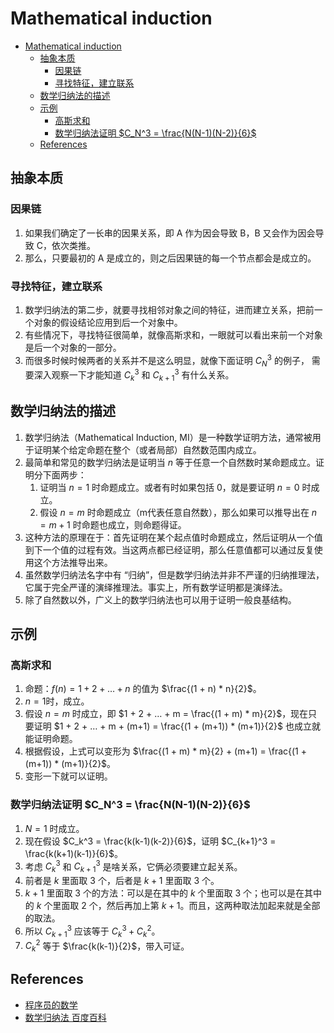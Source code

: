 # Mathematical induction


<!-- TOC -->

- [Mathematical induction](#mathematical-induction)
    - [抽象本质](#抽象本质)
        - [因果链](#因果链)
        - [寻找特征，建立联系](#寻找特征建立联系)
    - [数学归纳法的描述](#数学归纳法的描述)
    - [示例](#示例)
        - [高斯求和](#高斯求和)
        - [数学归纳法证明 $C_N^3 = \frac{N(N-1)(N-2)}{6}$](#数学归纳法证明-c_n^3--\fracnn-1n-26)
    - [References](#references)

<!-- /TOC -->


## 抽象本质
### 因果链
1. 如果我们确定了一长串的因果关系，即 A 作为因会导致 B，B 又会作为因会导致 C，依次类推。
2. 那么，只要最初的 A 是成立的，则之后因果链的每一个节点都会是成立的。

### 寻找特征，建立联系
1. 数学归纳法的第二步，就要寻找相邻对象之间的特征，进而建立关系，把前一个对象的假设结论应用到后一个对象中。
2. 有些情况下，寻找特征很简单，就像高斯求和，一眼就可以看出来前一个对象是后一个对象的一部分。
3. 而很多时候时候两者的关系并不是这么明显，就像下面证明 $C_N^3$ 的例子， 需要深入观察一下才能知道 $C_k^3$ 和 $C_{k+1}^3$ 有什么关系。


## 数学归纳法的描述
1. 数学归纳法（Mathematical Induction, MI）是一种数学证明方法，通常被用于证明某个给定命题在整个（或者局部）自然数范围内成立。
2. 最简单和常见的数学归纳法是证明当 $n$ 等于任意一个自然数时某命题成立。证明分下面两步：
    1. 证明当 $n=1$ 时命题成立。或者有时如果包括 0，就是要证明 $n=0$ 时成立。
    2. 假设 $n=m$ 时命题成立（m代表任意自然数），那么如果可以推导出在 $n=m+1$ 时命题也成立，则命题得证。
3. 这种方法的原理在于：首先证明在某个起点值时命题成立，然后证明从一个值到下一个值的过程有效。当这两点都已经证明，那么任意值都可以通过反复使用这个方法推导出来。
4. 虽然数学归纳法名字中有 “归纳”，但是数学归纳法并非不严谨的归纳推理法，它属于完全严谨的演绎推理法。事实上，所有数学证明都是演绎法。
5. 除了自然数以外，广义上的数学归纳法也可以用于证明一般良基结构。


## 示例
### 高斯求和
1. 命题：$f(n) = 1 + 2 + … + n$ 的值为 $\frac{(1 + n) * n}{2}$。
2. $n = 1$时，成立。
3. 假设 $n = m$ 时成立，即 $1 + 2 + … + m = \frac{(1 + m) * m}{2}$，现在只要证明 $1 + 2 + … + m + (m+1) = \frac{(1 + (m+1)) * (m+1)}{2}$ 也成立就能证明命题。
4. 根据假设，上式可以变形为 $\frac{(1 + m) * m}{2} + (m+1) = \frac{(1 + (m+1)) * (m+1)}{2}$。
5. 变形一下就可以证明。


### 数学归纳法证明 $C_N^3 = \frac{N(N-1)(N-2)}{6}$
1. $N = 1$ 时成立。
2. 现在假设 $C_k^3 = \frac{k(k-1)(k-2)}{6}$，证明 $C_{k+1}^3 = \frac{k(k+1)(k-1)}{6}$。
3. 考虑 $C_k^3$ 和 $C_{k+1}^3$ 是啥关系，它俩必须要建立起关系。
4. 前者是 $k$ 里面取 3 个，后者是 $k+1$ 里面取 3 个。
5. $k+1$ 里面取 3 个的方法：可以是在其中的 $k$ 个里面取 3 个；也可以是在其中的 $k$ 个里面取 2 个，然后再加上第 $k+1$。而且，这两种取法加起来就是全部的取法。
6. 所以 $C_{k+1}^3$ 应该等于 $C_k^3 + C_k^2$。
7. $C_k^2$ 等于 $\frac{k(k-1)}{2}$，带入可证。


## References
* [程序员的数学](https://book.douban.com/subject/19949020/)
* [数学归纳法 百度百科](https://baike.baidu.com/item/%E6%95%B0%E5%AD%A6%E5%BD%92%E7%BA%B3%E6%B3%95)